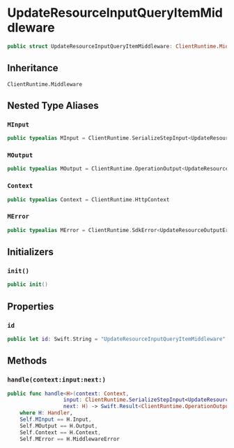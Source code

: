 # UpdateResourceInputQueryItemMiddleware

``` swift
public struct UpdateResourceInputQueryItemMiddleware: ClientRuntime.Middleware 
```

## Inheritance

`ClientRuntime.Middleware`

## Nested Type Aliases

### `MInput`

``` swift
public typealias MInput = ClientRuntime.SerializeStepInput<UpdateResourceInput>
```

### `MOutput`

``` swift
public typealias MOutput = ClientRuntime.OperationOutput<UpdateResourceOutputResponse>
```

### `Context`

``` swift
public typealias Context = ClientRuntime.HttpContext
```

### `MError`

``` swift
public typealias MError = ClientRuntime.SdkError<UpdateResourceOutputError>
```

## Initializers

### `init()`

``` swift
public init() 
```

## Properties

### `id`

``` swift
public let id: Swift.String = "UpdateResourceInputQueryItemMiddleware"
```

## Methods

### `handle(context:input:next:)`

``` swift
public func handle<H>(context: Context,
                  input: ClientRuntime.SerializeStepInput<UpdateResourceInput>,
                  next: H) -> Swift.Result<ClientRuntime.OperationOutput<UpdateResourceOutputResponse>, MError>
    where H: Handler,
    Self.MInput == H.Input,
    Self.MOutput == H.Output,
    Self.Context == H.Context,
    Self.MError == H.MiddlewareError
```

